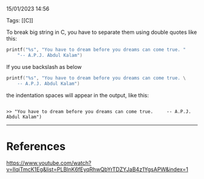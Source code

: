 15/01/2023 14:56

Tags: [[C]]

To break big string in C, you have to separate them using double quotes like this:

```c
printf("%s", "You have to dream before you dreams can come true. "
	"-- A.P.J. Abdul Kalam")
```

If you use backslash as below

```c
printf("%s", "You have to dream before you dreams can come true. \
	-- A.P.J. Abdul Kalam")
```

the indentation spaces will appear in the output, like this:

```stdout

>> "You have to dream before you dreams can come true.     -- A.P.J. Abdul Kalam")
```

---
# References

https://www.youtube.com/watch?v=IlqiTmcK1Eg&list=PLBlnK6fEyqRhwQbYrTDZYJaB4z1YgsAPW&index=1 